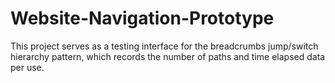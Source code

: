 # Website-Navigation-Prototype

This project serves as a testing interface for the breadcrumbs jump/switch hierarchy pattern, which records the number of paths and time elapsed data per use.
